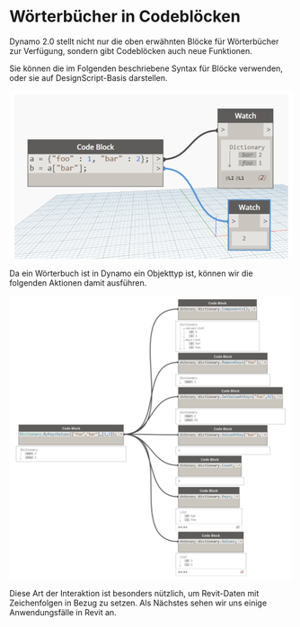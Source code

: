 

# Wörterbücher in Codeblöcken

Dynamo 2.0 stellt nicht nur die oben erwähnten Blöcke für Wörterbücher zur Verfügung, sondern gibt Codeblöcken auch neue Funktionen.

Sie können die im Folgenden beschriebene Syntax für Blöcke verwenden, oder sie auf DesignScript-Basis darstellen.

![BILD](images/9-1/DYN20_Dictionary.png)

Da ein Wörterbuch ist in Dynamo ein Objekttyp ist, können wir die folgenden Aktionen damit ausführen.

![BILD](images/9-3/9-3_dictionaryCodeBlocks.png)

Diese Art der Interaktion ist besonders nützlich, um Revit-Daten mit Zeichenfolgen in Bezug zu setzen. Als Nächstes sehen wir uns einige Anwendungsfälle in Revit an.

